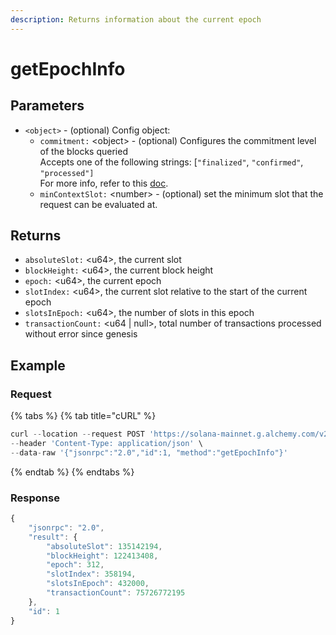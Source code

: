 ```yaml
---
description: Returns information about the current epoch
---
```


# getEpochInfo

## Parameters

* `<object>` - (optional) Config object:
  * `commitment:` \<object> - (optional) Configures the commitment level of the blocks queried\
    Accepts one of the following strings: \[`"finalized"`, `"confirmed"`, `"processed"]` \
    For more info, refer to this [doc](https://docs.solana.com/developing/clients/jsonrpc-api#configuring-state-commitment).
  * `minContextSlot:` \<number> - (optional) set the minimum slot that the request can be evaluated at.

## Returns

* `absoluteSlot:` \<u64>, the current slot
* `blockHeight:` \<u64>, the current block height
* `epoch:` \<u64>, the current epoch
* `slotIndex:` \<u64>, the current slot relative to the start of the current epoch
* `slotsInEpoch:` \<u64>, the number of slots in this epoch
* `transactionCount:` \<u64 | null>, total number of transactions processed without error since genesis

## Example&#x20;

### Request

{% tabs %}
{% tab title="cURL" %}
```python
curl --location --request POST 'https://solana-mainnet.g.alchemy.com/v2/demo' \
--header 'Content-Type: application/json' \
--data-raw '{"jsonrpc":"2.0","id":1, "method":"getEpochInfo"}'
```
{% endtab %}
{% endtabs %}

### Response

```javascript
{
    "jsonrpc": "2.0",
    "result": {
        "absoluteSlot": 135142194,
        "blockHeight": 122413408,
        "epoch": 312,
        "slotIndex": 358194,
        "slotsInEpoch": 432000,
        "transactionCount": 75726772195
    },
    "id": 1
}
```
